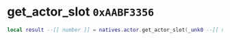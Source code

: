 # get_actor_slot `0xAABF3356`

```lua
local result --[[ number ]] = natives.actor.get_actor_slot(_unk0 --[[ number ]])
```
